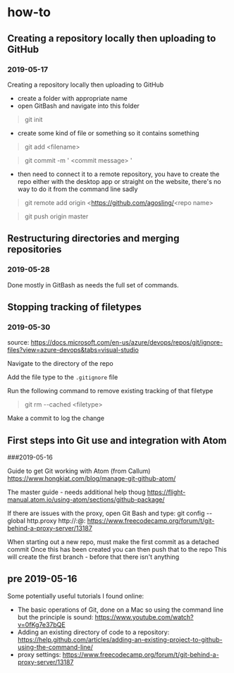 # how-to

## Creating a repository locally then uploading to GitHub
### 2019-05-17

Creating a repository locally then uploading to GitHub

 - create a folder with appropriate name
 - open GitBash and navigate into this folder

 > git init

 - create some kind of file or something so it contains something

 > git add <filename\>

 > git commit -m ' <commit message\> '

 - then need to connect it to a remote repository, you have to create the repo either with the desktop app or straight on the website, there's no way to do it from the command line sadly

 > git remote add origin <https://github.com/agosling/<repo name\>

 > git push origin master


## Restructuring directories and merging repositories
### 2019-05-28

Done mostly in GitBash as needs the full set of commands.



## Stopping tracking of filetypes
### 2019-05-30
source:  https://docs.microsoft.com/en-us/azure/devops/repos/git/ignore-files?view=azure-devops&tabs=visual-studio

Navigate to the directory of the repo

Add the file type to the `.gitignore` file

Run the following command to remove existing tracking of that filetype

> git rm --cached <filetype\>

Make a commit to log the change


## First steps into Git use and integration with Atom
###2019-05-16

Guide to get Git working with Atom (from Callum)
https://www.hongkiat.com/blog/manage-git-github-atom/

The master guide - needs additional help thoug
https://flight-manual.atom.io/using-atom/sections/github-package/

If there are issues with the proxy, open Git Bash and type:
git config --global http.proxy http://<username>:<password>@<proxy-server-url>:<port>
https://www.freecodecamp.org/forum/t/git-behind-a-proxy-server/13187


When starting out a new repo, must make the first commit as a detached commit
Once this has been created you can then push that to the repo
This will create the first branch - before that there isn't anything



## pre 2019-05-16

Some potentially useful tutorials I found online:

 - The basic operations of Git, done on a Mac so using the command line but the principle is sound: https://www.youtube.com/watch?v=0fKg7e37bQE
 - Adding an existing directory of code to a repository: https://help.github.com/articles/adding-an-existing-project-to-github-using-the-command-line/
 - proxy settings: https://www.freecodecamp.org/forum/t/git-behind-a-proxy-server/13187
